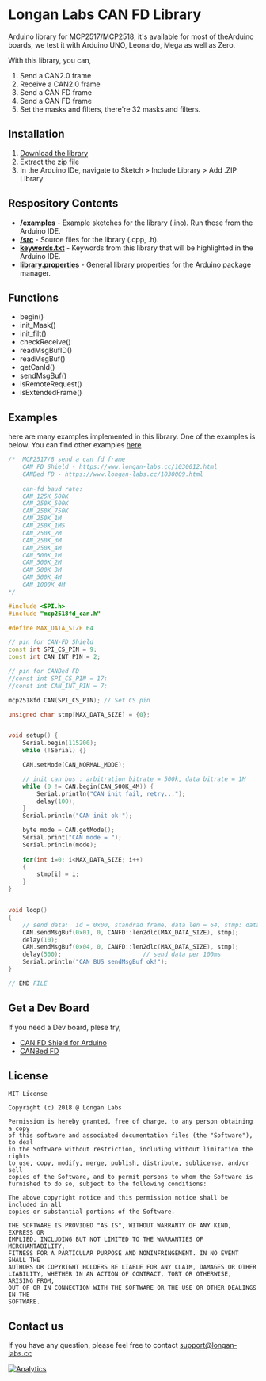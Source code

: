 # Longan Labs CAN FD Library 

Arduino library for MCP2517/MCP2518, it's available for most of theArduino boards, we test it with Arduino UNO, Leonardo, Mega as well as Zero.

With this library, you can,

1. Send a CAN2.0 frame
2. Receive a CAN2.0 frame
3. Send a CAN FD frame
4. Send a CAN FD frame
5. Set the masks and filters, there're 32 masks and filters. 

## Installation

1. [Download the library](https://github.com/Longan-Labs/Longan_CANFD/archive/refs/heads/master.zip)
2. Extract the zip file
3. In the Arduino IDe, navigate to Sketch > Include Library > Add .ZIP Library

## Respository Contents

* [**/examples**](./examples) - Example sketches for the library (.ino). Run these from the Arduino IDE.
* [**/src**](./src) - Source files for the library (.cpp, .h).
* [**keywords.txt**](./keywords.txt) - Keywords from this library that will be highlighted in the Arduino IDE.
* [**library.properties**](./library.properties) - General library properties for the Arduino package manager.

## Functions

- begin()
- init_Mask()
- init_filt()
- checkReceive()
- readMsgBufID()
- readMsgBuf()
- getCanId()
- sendMsgBuf()
- isRemoteRequest()
- isExtendedFrame()

## Examples

here are many examples implemented in this library. One of the examples is below. You can find other examples [here](./examples)

```Cpp
/*  MCP2517/8 send a can fd frame
    CAN FD Shield - https://www.longan-labs.cc/1030012.html
    CANBed FD - https://www.longan-labs.cc/1030009.html
    
    can-fd baud rate:
    CAN_125K_500K
    CAN_250K_500K
    CAN_250K_750K
    CAN_250K_1M
    CAN_250K_1M5
    CAN_250K_2M
    CAN_250K_3M
    CAN_250K_4M
    CAN_500K_1M
    CAN_500K_2M
    CAN_500K_3M
    CAN_500K_4M
    CAN_1000K_4M
*/

#include <SPI.h>
#include "mcp2518fd_can.h"

#define MAX_DATA_SIZE 64

// pin for CAN-FD Shield
const int SPI_CS_PIN = 9;
const int CAN_INT_PIN = 2;

// pin for CANBed FD
//const int SPI_CS_PIN = 17;
//const int CAN_INT_PIN = 7;

mcp2518fd CAN(SPI_CS_PIN); // Set CS pin

unsigned char stmp[MAX_DATA_SIZE] = {0};


void setup() {
    Serial.begin(115200);
    while (!Serial) {}

    CAN.setMode(CAN_NORMAL_MODE);

    // init can bus : arbitration bitrate = 500k, data bitrate = 1M
    while (0 != CAN.begin(CAN_500K_4M)) {
        Serial.println("CAN init fail, retry...");
        delay(100);
    }
    Serial.println("CAN init ok!");

    byte mode = CAN.getMode();
    Serial.print("CAN mode = ");
    Serial.println(mode);
    
    for(int i=0; i<MAX_DATA_SIZE; i++)
    {
        stmp[i] = i;
    }
}


void loop() 
{
    // send data:  id = 0x00, standrad frame, data len = 64, stmp: data buf
    CAN.sendMsgBuf(0x01, 0, CANFD::len2dlc(MAX_DATA_SIZE), stmp);
    delay(10);
    CAN.sendMsgBuf(0x04, 0, CANFD::len2dlc(MAX_DATA_SIZE), stmp);
    delay(500);                       // send data per 100ms
    Serial.println("CAN BUS sendMsgBuf ok!");
}

// END FILE
```

## Get a Dev Board

If you need a Dev board, plese try,

- [CAN FD Shield for Arduino](https://www.longan-labs.cc/1030012.html)
- [CANBed FD](https://www.longan-labs.cc/1030009.html)

## License

```
MIT License

Copyright (c) 2018 @ Longan Labs

Permission is hereby granted, free of charge, to any person obtaining a copy
of this software and associated documentation files (the "Software"), to deal
in the Software without restriction, including without limitation the rights
to use, copy, modify, merge, publish, distribute, sublicense, and/or sell
copies of the Software, and to permit persons to whom the Software is
furnished to do so, subject to the following conditions:

The above copyright notice and this permission notice shall be included in all
copies or substantial portions of the Software.

THE SOFTWARE IS PROVIDED "AS IS", WITHOUT WARRANTY OF ANY KIND, EXPRESS OR
IMPLIED, INCLUDING BUT NOT LIMITED TO THE WARRANTIES OF MERCHANTABILITY,
FITNESS FOR A PARTICULAR PURPOSE AND NONINFRINGEMENT. IN NO EVENT SHALL THE
AUTHORS OR COPYRIGHT HOLDERS BE LIABLE FOR ANY CLAIM, DAMAGES OR OTHER
LIABILITY, WHETHER IN AN ACTION OF CONTRACT, TORT OR OTHERWISE, ARISING FROM,
OUT OF OR IN CONNECTION WITH THE SOFTWARE OR THE USE OR OTHER DEALINGS IN THE
SOFTWARE.
```

## Contact us

If you have any question, please feel free to contact [support@longan-labs.cc](support@longan-labs.cc)


[![Analytics](https://ga-beacon.appspot.com/UA-101965714-1/Longan_CANFD)](https://github.com/igrigorik/ga-beacon)
